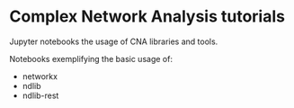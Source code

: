 # Complex Network Analysis tutorials
Jupyter notebooks the usage of CNA libraries and tools.

Notebooks exemplifying the basic usage of:

- networkx
- ndlib
- ndlib-rest
